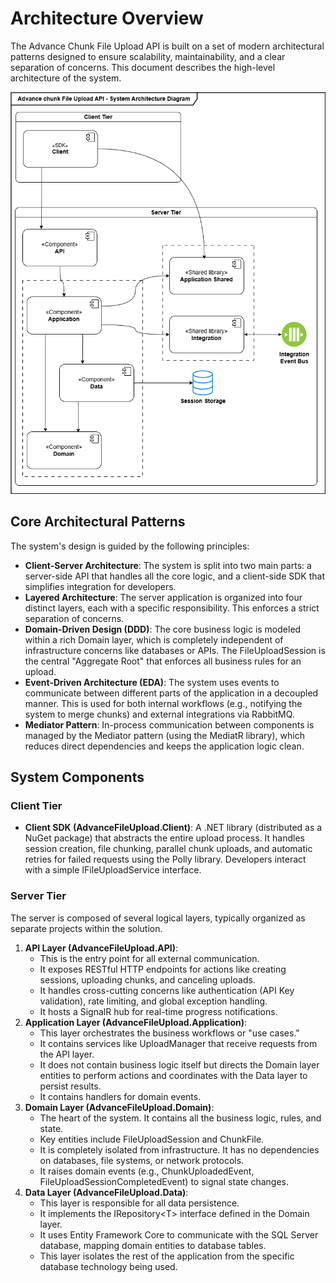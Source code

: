 # **Architecture Overview**

The Advance Chunk File Upload API is built on a set of modern architectural patterns designed to ensure scalability, maintainability, and a clear separation of concerns. This document describes the high-level architecture of the system.

![](../images/System%20Arc.png)

## **Core Architectural Patterns**

The system's design is guided by the following principles:

* **Client-Server Architecture**: The system is split into two main parts: a server-side API that handles all the core logic, and a client-side SDK that simplifies integration for developers.  
* **Layered Architecture**: The server application is organized into four distinct layers, each with a specific responsibility. This enforces a strict separation of concerns.  
* **Domain-Driven Design (DDD)**: The core business logic is modeled within a rich Domain layer, which is completely independent of infrastructure concerns like databases or APIs. The FileUploadSession is the central "Aggregate Root" that enforces all business rules for an upload.  
* **Event-Driven Architecture (EDA)**: The system uses events to communicate between different parts of the application in a decoupled manner. This is used for both internal workflows (e.g., notifying the system to merge chunks) and external integrations via RabbitMQ.  
* **Mediator Pattern**: In-process communication between components is managed by the Mediator pattern (using the MediatR library), which reduces direct dependencies and keeps the application logic clean.

## **System Components**

### **Client Tier**

* **Client SDK (AdvanceFileUpload.Client)**: A .NET library (distributed as a NuGet package) that abstracts the entire upload process. It handles session creation, file chunking, parallel chunk uploads, and automatic retries for failed requests using the Polly library. Developers interact with a simple IFileUploadService interface.

### **Server Tier**

The server is composed of several logical layers, typically organized as separate projects within the solution.

1. **API Layer (AdvanceFileUpload.API)**:  
   * This is the entry point for all external communication.  
   * It exposes RESTful HTTP endpoints for actions like creating sessions, uploading chunks, and canceling uploads.  
   * It handles cross-cutting concerns like authentication (API Key validation), rate limiting, and global exception handling.  
   * It hosts a SignalR hub for real-time progress notifications.  
2. **Application Layer (AdvanceFileUpload.Application)**:  
   * This layer orchestrates the business workflows or "use cases."  
   * It contains services like UploadManager that receive requests from the API layer.  
   * It does not contain business logic itself but directs the Domain layer entities to perform actions and coordinates with the Data layer to persist results.  
   * It contains handlers for domain events.  
3. **Domain Layer (AdvanceFileUpload.Domain)**:  
   * The heart of the system. It contains all the business logic, rules, and state.  
   * Key entities include FileUploadSession and ChunkFile.  
   * It is completely isolated from infrastructure. It has no dependencies on databases, file systems, or network protocols.  
   * It raises domain events (e.g., ChunkUploadedEvent, FileUploadSessionCompletedEvent) to signal state changes.  
4. **Data Layer (AdvanceFileUpload.Data)**:  
   * This layer is responsible for all data persistence.  
   * It implements the IRepository\<T\> interface defined in the Domain layer.  
   * It uses Entity Framework Core to communicate with the SQL Server database, mapping domain entities to database tables.  
   * This layer isolates the rest of the application from the specific database technology being used.